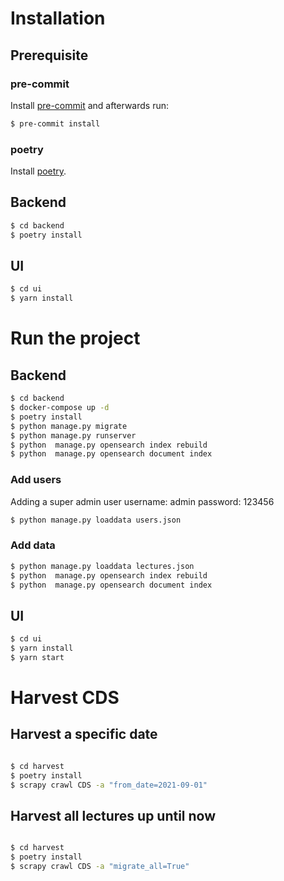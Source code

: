 # Installation

## Prerequisite

### pre-commit

Install [pre-commit](https://pre-commit.com/#installation) and afterwards run:

```bash
$ pre-commit install
```

### poetry

Install [poetry](https://python-poetry.org/docs/#installation).

## Backend

```bash
$ cd backend
$ poetry install
```

## UI

```bash
$ cd ui
$ yarn install
```

# Run the project

## Backend

```bash
$ cd backend
$ docker-compose up -d
$ poetry install
$ python manage.py migrate
$ python manage.py runserver
$ python  manage.py opensearch index rebuild
$ python  manage.py opensearch document index
```

### Add users

Adding a super admin user username: admin password: 123456

```bash
$ python manage.py loaddata users.json
```

### Add data

```bash
$ python manage.py loaddata lectures.json
$ python  manage.py opensearch index rebuild
$ python  manage.py opensearch document index
```

## UI

```bash
$ cd ui
$ yarn install
$ yarn start
```

# Harvest CDS

## Harvest a specific date
```bash

$ cd harvest
$ poetry install
$ scrapy crawl CDS -a "from_date=2021-09-01"
```


## Harvest all lectures up until now
```bash

$ cd harvest
$ poetry install
$ scrapy crawl CDS -a "migrate_all=True"
```
